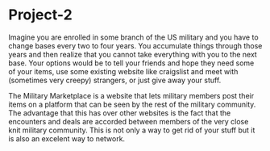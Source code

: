 # Project-2

Imagine you are enrolled in some branch of the US military and you have to change bases every two to four years. You accumulate things through those years and then realize that you cannot take everything with you to the next base. Your options would be to tell your friends and hope they need some of your items, use some existing website like craigslist and meet with (sometimes very creepy) strangers, or just give away your stuff.  

The Military Marketplace is a website that lets military members post their items on a platform that can be seen by the rest of the military community. The advantage that this has over other websites is the fact that the encounters and deals are accorded between members of the very close knit military community. This is not only a way to get rid of your stuff but it is also an excelent way to network. 
